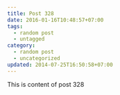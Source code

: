 ```yaml
---
title: Post 328
date: 2016-01-16T10:48:57+07:00
tags:
  - random post
  - untagged
category:
  - random post
  - uncategorized
updated: 2014-07-25T16:50:58+07:00
---
```

This is content of post 328
